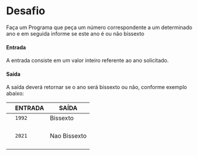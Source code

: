 # Desafio
Faça um Programa que peça um número correspondente a um determinado ano e em seguida informe se este ano é ou não bissexto

#### Entrada 
A entrada consiste em um valor inteiro referente ao ano solicitado.

#### Saída
A saída deverá retornar se o ano será bissexto ou não, conforme exemplo abaixo:
 


|                |ENTRADA                          |SAÍDA                         |
|----------------|-------------------------------|---------------
| |` 1992 `            |  Bissexto		            |
| |`  `           |    |
| |` 2021 `| Nao Bissexto |				
| |`  `           |    |



